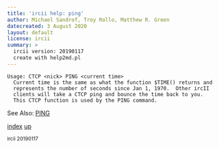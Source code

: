 ```yaml
---
title: 'ircii help: ping'
author: Michael Sandrof, Troy Rollo, Matthew R. Green
datecreated: 3 August 2020
layout: default
license: ircii
summary: >
  ircii version: 20190117
  create with help2md.pl
---
```

```
Usage: CTCP <nick> PING <current time>
  Current time is the same as what the function $TIME() returns and
  represents the number of seconds since Jan 1, 1970.  Other ircII
  clients will take a CTCP ping and bounce the time back to you.
  This CTCP function is used by the PING command.

```
See Also:
  [PING](ping.html)

[index](index.html)
[up](..)

<small> ircii 20190117 </small>

